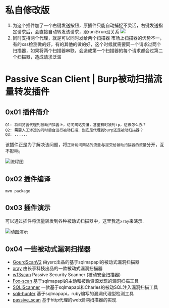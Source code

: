 # 私自修改版
1. 为这个插件加了一个右键发送按钮，原插件只能自动捕捉不灵活，右键发送指定请求后，会直接自动转发该请求，跟run不run没关系
![](https://adddd-1251699369.cos.ap-shanghai.myqcloud.com/20200412151355.png)
2. 同时支持两个代理，就是可以同时发给两个扫描器
市场上扫描器的优势不一，有的xss检测做的好，有的其他的做的好，这个时候就需要同一个请求过两个扫描器，如果将两个扫描器串联，会造成第一个扫描器的每个请求都会过第二个扫描器，造成请求泛滥


# Passive Scan Client | Burp被动扫描流量转发插件


## 0x01 插件简介

```
Q1: 将浏览器代理到被动扫描器上，访问网站变慢，甚至有时被封ip，这该怎么办？
Q2: 需要人工渗透的同时后台进行被动扫描，到底是代理到burp还是被动扫描器？
Q3: ......
```

该插件正是为了解决该问题，将`正常访问网站的流量`与`提交给被动扫描器的流量`分开，互不影响。

![流程图](./doc/process.png)

## 0x02 插件编译

```
mvn package
```

## 0x03 插件演示

可以通过插件将流量转发到各种被动式扫描器中，这里我选`xray`来演示.

![动图演示](./doc/show.gif)

## 0x04 一些被动式漏洞扫描器
* [GourdScanV2](https://github.com/ysrc/GourdScanV2)  由ysrc出品的基于sqlmapapi的被动式漏洞扫描器
* [xray](https://github.com/chaitin/xray) 由长亭科技出品的一款被动式漏洞扫描器
* [w13scan](https://github.com/boy-hack/w13scan) Passive Security Scanner (被动安全扫描器)
* [Fox-scan](https://github.com/fengxuangit/Fox-scan) 基于sqlmapapi的主动和被动资源发现的漏洞扫描工具
* [SQLiScanner](https://github.com/0xbug/SQLiScanner) 一款基于sqlmapapi和Charles的被动SQL注入漏洞扫描工具
* [sqli-hunter](https://github.com/zt2/sqli-hunter) 基于sqlmapapi，ruby编写的漏洞代理型检测工具
* [passive_scan](https://github.com/netxfly/passive_scan) 基于http代理的web漏洞扫描器的实现